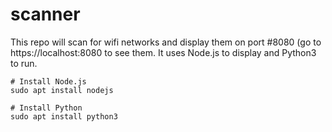 # scanner
This repo will scan for wifi networks and display them on port #8080 (go to https://localhost:8080 to see them. It uses Node.js to display and Python3 to run.

```
# Install Node.js
sudo apt install nodejs

# Install Python
sudo apt install python3
```


